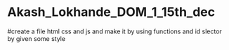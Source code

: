 # Akash_Lokhande_DOM_1_15th_dec
#create a file html css and js  and make it by using functions and id slector by given some style 
